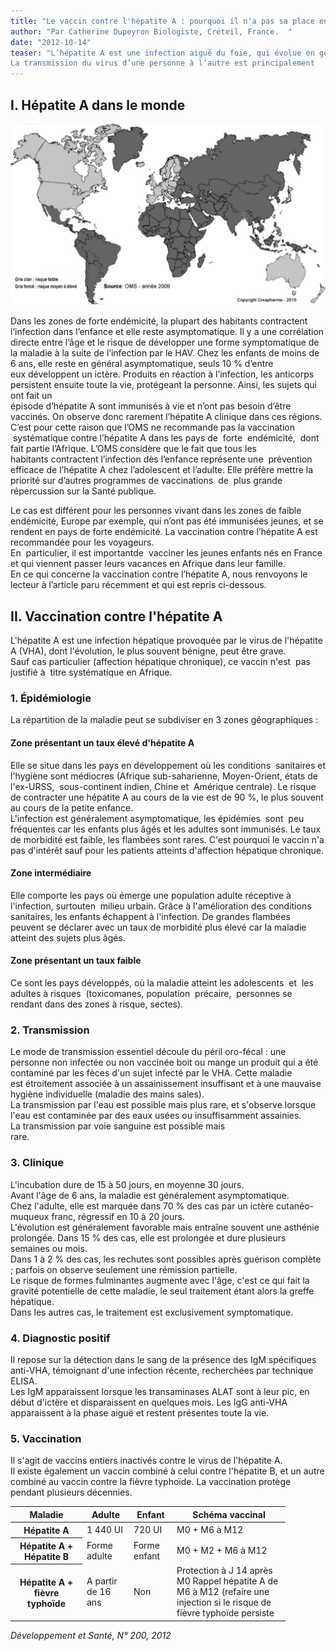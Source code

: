 ```yaml
---
title: "Le vaccin contre l'hépatite A : pourquoi il n'a pas sa place en Afrique"
author: "Par Catherine Dupeyron Biologiste, Créteil, France.  "
date: "2012-10-14"
teaser: "L’hépatite A est une infection aiguë du foie, qui évolue en général spontanément vers la guérison et qui est provoquée par le virus de l’hépatite A (HAV).  
La transmission du virus d’une personne à l’autre est principalement   féco-orale. On estime à 1,5 millions le nombre de cas cliniques d’hépatite A survenant chaque année. La prévalence des anticorps anti-HAV varie de 15 % à 100 % selon les régions du monde. L’incidence de l’hépatite A est  étroitement liée au niveau de développement socio-économique du pays."
---
```


## I. Hépatite A dans le monde

![](page-51-carte-hepatite.jpg)


Dans les zones de forte endémicité, la plupart des habitants contractent l’infection dans l’enfance et elle reste asymptomatique. Il y a une corrélation directe entre l’âge et le risque de développer une forme symptomatique de la maladie à la suite de l’infection par le HAV. Chez les enfants de moins de 6 ans, elle reste en général asymptomatique, seuls 10 % d’entre eux développent un ictère. Produits en réaction à l’infection, les anticorps persistent ensuite toute la vie, protégeant la personne. Ainsi, les sujets qui ont fait un  
épisode d’hépatite A sont immunisés à vie et n’ont pas besoin d’être  vaccinés. On observe donc rarement l’hépatite A clinique dans ces régions.  
C’est pour cette raison que l’OMS ne recommande pas la vaccination  systématique contre l’hépatite A dans les pays de  forte  endémicité,  dont fait partie l’Afrique. L’OMS considère que le fait que tous les  
habitants contractent l’infection dès l’enfance représente une  prévention efficace de l’hépatite A chez l’adolescent et l’adulte. Elle préfère mettre la priorité sur d’autres programmes de vaccinations  de  plus grande répercussion sur la Santé publique.

Le cas est différent pour les personnes vivant dans les zones de faible endémicité, Europe par exemple, qui n’ont pas été immunisées jeunes, et se rendent en pays de forte endémicité. La vaccination contre l’hépatite A est recommandée pour les voyageurs.  
En  particulier, il est importantde  vacciner les jeunes enfants nés en France et qui viennent passer leurs vacances en Afrique dans leur famille.  
En ce qui concerne la vaccination contre l’hépatite A, nous renvoyons le lecteur à l’article paru récemment et qui est repris ci-dessous.

## II. Vaccination contre l'hépatite A

L'hépatite A est une infection hépatique provoquée par le virus de l'hépatite A (VHA), dont l'évolution, le plus souvent bénigne, peut être grave.  
Sauf cas particulier (affection hépatique chronique), ce vaccin n'est  pas justifié à  titre systématique en Afrique.

### 1. Épidémiologie

La répartition de la maladie peut se subdiviser en 3 zones géographiques :

#### Zone présentant un taux élevé d'hépatite A

Elle se situe dans les pays en développement où les conditions  sanitaires et l'hygiène sont médiocres (Afrique sub-saharienne, Moyen-Orient, états de l'ex-URSS,  sous-continent indien, Chine et  Amérique centrale). Le risque de contracter une hépatite A au cours de la vie est de 90 %, le plus souvent au cours de la petite enfance.  
L'infection est généralement asymptomatique, les épidémies  sont  peu fréquentes car les enfants plus âgés et les adultes sont immunisés. Le taux de morbidité est faible, les flambées sont rares. C'est pourquoi le vaccin n'a pas d'intérêt sauf pour les patients atteints d'affection hépatique chronique.

#### Zone intermédiaire

Elle comporte les pays où émerge une population adulte réceptive à l'infection, surtouten  milieu urbain. Grâce à l'amélioration des conditions sanitaires, les enfants échappent à l'infection. De grandes flambées peuvent se déclarer avec un taux de morbidité plus élevé car la maladie atteint des sujets plus âgés.

#### Zone présentant un taux faible

Ce sont les pays développés, où la maladie atteint les adolescents  et  les  adultes à risques  (toxicomanes, population  précaire,  personnes se rendant dans des zones à risque, sectes).

### 2. Transmission

Le mode de transmission essentiel découle du péril oro-fécal : une personne non infectée ou non vaccinée boit ou mange un produit qui a été contaminé par les fèces d'un sujet infecté par le VHA. Cette maladie est étroitement associée à un assainissement insuffisant et à une mauvaise hygiène individuelle (maladie des mains sales).  
La transmission par l'eau est possible mais plus rare, et s'observe lorsque l'eau est contaminée par des eaux usées ou insuffisamment assainies.  
La transmission par voie sanguine est possible mais  
rare.

### 3. Clinique

L'incubation dure de 15 à 50 jours, en moyenne 30 jours.  
Avant l'âge de 6 ans, la maladie est généralement asymptomatique.  
Chez l'adulte, elle est marquée dans 70 % des cas par un ictère cutanéo-muqueux franc, régressif en 10 à 20 jours.  
L'évolution est généralement favorable mais entraîne souvent une asthénie prolongée. Dans 15 % des cas, elle est prolongée et dure plusieurs semaines ou mois.  
Dans 1 à 2 % des cas, les rechutes sont possibles après guérison complète ; parfois on observe seulement une rémission partielle.  
Le risque de formes fulminantes augmente avec l'âge, c'est ce qui fait la gravité potentielle de cette maladie, le seul traitement étant alors la greffe hépatique.  
Dans les autres cas, le traitement est exclusivement symptomatique.

### 4. Diagnostic positif

Il repose sur la détection dans le sang de la présence des IgM spécifiques anti-VHA, témoignant d'une infection récente, recherchées par technique ELISA.  
Les IgM apparaissent lorsque les transaminases ALAT sont à leur pic, en début d'ictère et disparaissent en quelques mois. Les IgG anti-VHA apparaissent à la phase aiguë et restent présentes toute la vie.

### 5. Vaccination

Il s'agit de vaccins entiers inactivés contre le virus de l'hépatite A.  
Il existe également un vaccin combiné à celui contre l'hépatite B, et un autre combiné au vaccin contre la fièvre typhoïde. La vaccination protège pendant plusieurs décennies.

<table>

<thead>

<tr>

<th class="rteleft" scope="row" style="width: 97px; ">Maladie</th>

<th scope="col" style="width: 57px; ">Adulte</th>

<th scope="col" style="width: 51px; ">Enfant</th>

<th scope="col" style="width: 163px; ">Schéma vaccinal</th>

</tr>

</thead>

<tbody>

<tr>

<th class="rteleft" scope="row" style="width: 101px; ">Hépatite A</th>

<td style="width: 61px; ">1 440 UI</td>

<td style="width: 55px; ">720 UI</td>

<td style="width: 167px; ">M0 + M6 à M12</td>

</tr>

<tr>

<th class="rteleft" scope="row" style="width: 101px; ">Hépatite A +  
Hépatite B</th>

<td style="width: 61px; ">Forme adulte</td>

<td style="width: 55px; ">Forme enfant</td>

<td style="width: 167px; ">M0 + M2 + M6 à M12</td>

</tr>

<tr>

<th class="rteleft" scope="row" style="width: 101px; ">Hépatite A +  
fièvre typhoïde</th>

<td style="width: 61px; ">A partir de 16 ans</td>

<td style="width: 55px; ">Non</td>

<td style="width: 167px; ">Protection à J 14 après M0  
Rappel hépatite A de M6 à M12 (refaire une injection si le risque de fièvre typhoïde persiste</td>

</tr>

</tbody>

</table>

_Développement et Santé, N° 200, 2012_